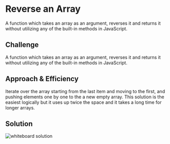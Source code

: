 # Reverse an Array

A function which takes an array as an argument, reverses it and returns it without utilizing any of the built-in methods in JavaScript.

## Challenge

A function which takes an array as an argument, reverses it and returns it without utilizing any of the built-in methods in JavaScript.

## Approach & Efficiency

Iterate over the array starting from the last item and moving to the first, and pushing elements one by one to the a new empty array.
This solution is the easiest logically but it uses up twice the space and it takes a long time for longer arrays.

## Solution
<!-- Embedded whiteboard image -->
![whiteboard solution](assets/array-reverse.PNG)
